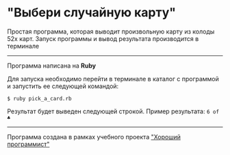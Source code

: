"Выбери случайную карту"
======

Простая программа, которая выводит произвольную карту из колоды 52х карт.
Запуск программы и вывод результата производится в терминале

***
Программа написана на **Ruby**

Для запуска необходимо перейти в терминале в каталог с программой
и запустить ее следующей командой:

`$ ruby pick_a_card.rb`

Результат будет выведен следующей строкой.
Пример результата:
`6 of ♣`

***

Программа создана в рамках учебного проекта ["Хороший программист"](https://goodprogrammer.ru) 
